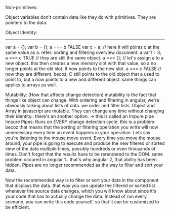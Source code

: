 
Non-primitives:

Object variables don't contain data like they do with primitives.
They are pointers to the data.

Object Identity:
------ ---------

var a = {};
var b = {};
a === b FALSE
var c = a; // here it will points c at the same value as a. refer: sorting and filtering overview document.
a.var1 = 3;
a === c TRUE // they are still the same object.
a === {}; // let's assign a to a new object. this then creates a new memory slot with that value, so a no longer points at the old slot. It now points to the new slot.
a === c FALSE // now they are different. becoz, C still points to the old object that a used to point to, but a now points to a new and different object.
same things can applies to arrays as well.

Mutability: (How that affects change detection)
mutability is the fact that things like object can change. With ordering and filtering in angular, we're obviously talking about lists of data. we order and filter lists.
Object and Array in javascript are mutable.
They can change any time without changing their identity..
there's an another option. -> this is called an Impure pipe
Impure Pipes:
Runs on EVERY change detection cycle.
this is a problem becoz that means that the sorting or filtering operation you write will now unnecessary every time an event happens in your operation. Lets say you're listening to the mouse move event. Every time you move the mouse around, your pipe is going to execute and produce the new filtered or sorted view of the data multiple times, possibly hundreds or even thousands of times. Don't forget that the results have to be rerendered to the DOM. same problem occured in angular 1.. that's why angular 2, that ability has been hidden.
Pipes are no longer recommended as the way to filter and sort your data.

Now the recommended way is to filter or sort your data in the component that displays the data.
that way you can update the filtered or sorted list whenever the source data changes, which you will know about since it's your code that has to actually change the data.
Instead of run every scenario, you can write this code yourself. so that it can be customized to be efficient. 


